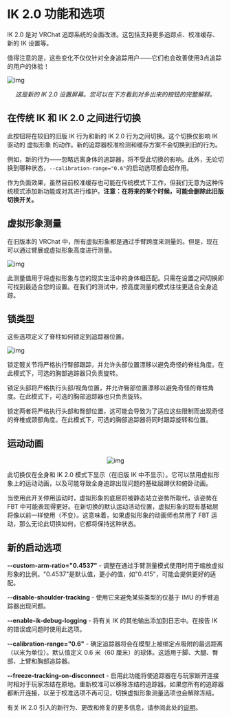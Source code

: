 # IK 2.0 功能和选项

IK 2.0 是对 VRChat 追踪系统的全面改进。这包括支持更多追踪点、校准缓存、新的 IK 设置等。

值得注意的是，这些变化不仅仅针对全身追踪用户——它们也会改善使用3点追踪的用户的体验！


![img](../img/ik-20-features-and-options-1.png)

<center>

*这是新的 IK 2.0 设置屏幕。您可以在下方看到对多出来的按钮的完整解释。*

</center>

## 在传统 IK 和 IK 2.0 之间进行切换

此按钮将在较旧的旧版 IK 行为和新的 IK 2.0 行为之间切换。这个切换仅影响 IK 驱动的 虚拟形象 的动作。新的追踪器校准检测和缓存方案不会切换到旧的行为。

例如，新的行为——忽略远离身体的追踪器，将不受此切换的影响。此外，无论切换到哪种状态，`--calibration-range="0.6"`的启动选项都会起作用。

作为负面效果，虽然目前校准缓存也可能在传统模式下工作，但我们无意为这种传统模式添加新功能或对其进行维护。**注意：在将来的某个时候，可能会删除此旧版切换开关。**

## 虚拟形象测量

在旧版本的 VRChat 中，所有虚拟形象都是通过手臂跨度来测量的。但是，现在可以通过臂展或虚拟形象高度进行测量。

![img](../img/ik-20-features-and-options-2.gif)

此测量值用于将虚拟形象与您的现实生活中的身体相匹配。只需在设置之间切换即可找到最适合您的设置。在我们的测试中，按高度测量的模式往往更适合全身追踪。

## 锁类型

这些选项定义了脊柱如何锁定到追踪器位置。

![img](../img/ik-20-features-and-options-3.gif)

锁定髋关节将严格执行臀部跟踪，并允许头部位置漂移以避免奇怪的脊柱角度。在此模式下，可选的胸部追踪器只负责旋转。

锁定头部将严格执行头部/视角位置，并允许臀部位置漂移以避免奇怪的脊柱角度。在此模式下，可选的胸部追踪器也只负责旋转。

锁定两者将严格执行头部和臀部位置，这可能会导致为了适应这些限制而出现奇怪的脊椎或颈部角度。在此模式下，可选的胸部追踪器将同时跟踪旋转和位置。

## 运动动画

<center>

![img](../img/ik-20-features-and-options-4.png)

</center>

此切换仅在全身和 IK 2.0 模式下显示（在旧版 IK 中不显示）。它可以禁用虚拟形象上的运动动画，以及可能导致全身追踪出现问题的基础层蹲伏和俯卧动画。

当使用此开关停用运动时，虚拟形象的底层将被静态站立姿势所取代，该姿势在 FBT 中可能表现得更好。在新切换的默认运动活动位置，虚拟形象的现有基础层将像以前一样使用（不变）。这意味着，如果虚拟形象的动画师也禁用了 FBT 运动，那么无论此切换如何，它都将保持这种状态。

## 新的启动选项

**--custom-arm-ratio="0.4537"** - 调整在通过手臂测量模式使用时用于缩放虚拟形象的比例。"0.4537"是默认值，更小的值，如"0.415"，可能会提供更好的适配。

**--disable-shoulder-tracking** - 使用它来避免某些类型的仅基于 IMU 的手臂追踪器出现问题。

**--enable-ik-debug-logging** - 将有关 IK 的其他输出添加到日志中。在报告 IK 的错误或问题时使用此选项。

**--calibration-range="0.6"** - 确定追踪器将会在模型上被绑定点吸附的最远距离（以米为单位）。默认值定义 0.6 米（60 厘米）的球体。这适用于脚、大腿、臀部、上臂和胸部追踪器。

**--freeze-tracking-on-disconnect** - 启用此功能将使追踪器在与玩家断开连接时相对于玩家冻结在原地。重新校准可以移除冻结的追踪器。如果您所有的追踪器都断开连接，以至于校准选项不再可见，切换虚拟形象测量选项也会解除冻结。

有关 IK 2.0 引入的新行为、更改和修复的更多信息，请参阅此处的[说明](https://docs.vrchat.com/v2022.2.1/docs/latest-release)。
